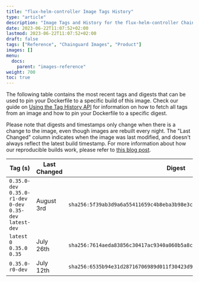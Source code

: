 ```yaml
---
title: "flux-helm-controller Image Tags History"
type: "article"
description: "Image Tags and History for the flux-helm-controller Chainguard Image"
date: 2023-06-22T11:07:52+02:00
lastmod: 2023-06-22T11:07:52+02:00
draft: false
tags: ["Reference", "Chainguard Images", "Product"]
images: []
menu:
  docs:
    parent: "images-reference"
weight: 700
toc: true
---
```


The following table contains the most recent tags and digests that can be used to pin your Dockerfile to a specific build of this image. Check our guide on [Using the Tag History API](/chainguard/chainguard-images/using-the-tag-history-api/) for information on how to fetch all tags from an image and how to pin your Dockerfile to a specific digest.

Please note that digests and timestamps only change when there is a change to the image, even though images are rebuilt every night. The "Last Changed" column indicates when the image was last modified, and doesn't always reflect the latest build timestamp. For more information about how our reproducible builds work, please refer to [this blog post](https://www.chainguard.dev/unchained/reproducing-chainguards-reproducible-image-builds).

| Tag (s)                                                       | Last Changed | Digest                                                                    |
|---------------------------------------------------------------|--------------|---------------------------------------------------------------------------|
|  `0.35.0-dev` `0.35.0-r1-dev` `0-dev` `0.35-dev` `latest-dev` | August 3rd   | `sha256:5f39ab3d9a6a55411659c4b8eba3b98e3c83c57c3988007be384f2bc960935c0` |
|  `latest` `0` `0.35.0` `0.35`                                 | July 26th    | `sha256:7614aeda83856c30417ac9340a060b5a8c9515c3743ddc461aef37e1f360d1fe` |
|  `0.35.0-r0-dev`                                              | July 12th    | `sha256:6535b94e31d28716706989d011f30423d9efc0a92a8d2c80877077e366f246d6` |
